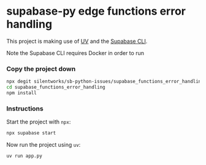 # supabase-py edge functions error handling

This project is making use of [UV](https://docs.astral.sh/uv/) and the [Supabase CLI](https://supabase.com/docs/guides/local-development/cli/getting-started).

Note the Supabase CLI requires Docker in order to run

### Copy the project down

```sh
npx degit silentworks/sb-python-issues/supabase_functions_error_handling supabase_functions_error_handling
cd supabase_functions_error_handling
npm install
```

### Instructions

Start the project with `npx`:

```sh
npx supabase start
```

Now run the project using `uv`:

```sh
uv run app.py
```
